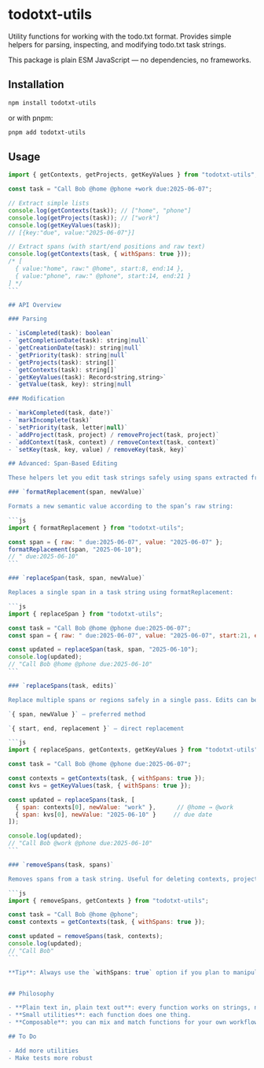 # todotxt-utils

Utility functions for working with the todo.txt format.
Provides simple helpers for parsing, inspecting, and modifying todo.txt task strings.

This package is plain ESM JavaScript — no dependencies, no frameworks.

## Installation

```bash
npm install todotxt-utils
```

or with pnpm:

```bash
pnpm add todotxt-utils
```

## Usage

````js
import { getContexts, getProjects, getKeyValues } from "todotxt-utils";

const task = "Call Bob @home @phone +work due:2025-06-07";

// Extract simple lists
console.log(getContexts(task)); // ["home", "phone"]
console.log(getProjects(task)); // ["work"]
console.log(getKeyValues(task)); 
// [{key:"due", value:"2025-06-07"}]

// Extract spans (with start/end positions and raw text)
console.log(getContexts(task, { withSpans: true }));
/* [
  { value:"home", raw:" @home", start:8, end:14 },
  { value:"phone", raw:" @phone", start:14, end:21 }
] */
```

## API Overview

### Parsing

- `isCompleted(task): boolean`
- `getCompletionDate(task): string|null`
- `getCreationDate(task): string|null`
- `getPriority(task): string|null`
- `getProjects(task): string[]`
- `getContexts(task): string[]`
- `getKeyValues(task): Record<string,string>`
- `getValue(task, key): string|null`

### Modification

- `markCompleted(task, date?)`
- `markIncomplete(task)`
- `setPriority(task, letter|null)`
- `addProject(task, project) / removeProject(task, project)`
- `addContext(task, context) / removeContext(task, context)`
- `setKey(task, key, value) / removeKey(task, key)`

## Advanced: Span-Based Editing

These helpers let you edit task strings safely using spans extracted from getContexts, getProjects, or getKeyValues.

### `formatReplacement(span, newValue)`

Formats a new semantic value according to the span’s raw string:

```js
import { formatReplacement } from "todotxt-utils";

const span = { raw: " due:2025-06-07", value: "2025-06-07" };
formatReplacement(span, "2025-06-10");
// " due:2025-06-10"
```

### `replaceSpan(task, span, newValue)`

Replaces a single span in a task string using formatReplacement:

```js
import { replaceSpan } from "todotxt-utils";

const task = "Call Bob @home @phone due:2025-06-07";
const span = { raw: " due:2025-06-07", value: "2025-06-07", start:21, end:37 };

const updated = replaceSpan(task, span, "2025-06-10");
console.log(updated);
// "Call Bob @home @phone due:2025-06-10"
```

### `replaceSpans(task, edits)`

Replace multiple spans or regions safely in a single pass. Edits can be:

`{ span, newValue }` — preferred method

`{ start, end, replacement }` — direct replacement

```js
import { replaceSpans, getContexts, getKeyValues } from "todotxt-utils";

const task = "Call Bob @home @phone due:2025-06-07";

const contexts = getContexts(task, { withSpans: true });
const kvs = getKeyValues(task, { withSpans: true });

const updated = replaceSpans(task, [
  { span: contexts[0], newValue: "work" },      // @home → @work
  { span: kvs[0], newValue: "2025-06-10" }     // due date
]);

console.log(updated);
// "Call Bob @work @phone due:2025-06-10"
```

### `removeSpans(task, spans)`

Removes spans from a task string. Useful for deleting contexts, projects, or key/value pairs:

```js
import { removeSpans, getContexts } from "todotxt-utils";

const task = "Call Bob @home @phone";
const contexts = getContexts(task, { withSpans: true });

const updated = removeSpans(task, contexts);
console.log(updated);
// "Call Bob"
```

**Tip**: Always use the `withSpans: true` option if you plan to manipulate tasks programmatically. It ensures you have accurate start/end indices for safe string editing.


## Philosophy

- **Plain text in, plain text out**: every function works on strings, not custom classes.
- **Small utilities**: each function does one thing.
- **Composable**: you can mix and match functions for your own workflows.

## To Do

- Add more utilities
- Make tests more robust
